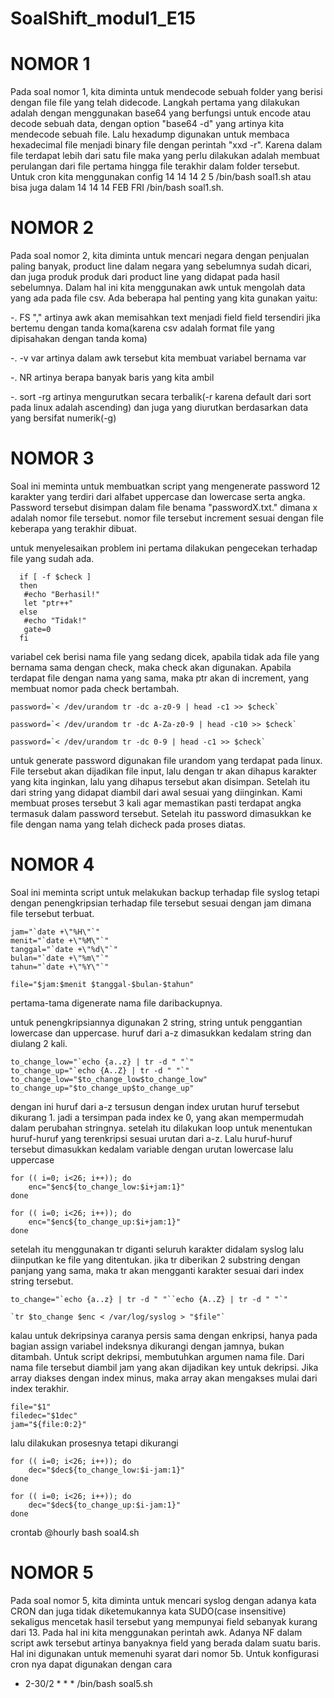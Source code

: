 # SoalShift_modul1_E15

# NOMOR 1
Pada soal nomor 1, kita diminta untuk mendecode sebuah folder yang berisi dengan file file yang telah didecode. Langkah pertama yang dilakukan adalah dengan menggunakan base64 yang berfungsi untuk encode atau decode sebuah data, dengan option "base64 -d" yang artinya kita mendecode sebuah file. Lalu hexadump digunakan untuk membaca hexadecimal file menjadi binary file dengan perintah "xxd -r". Karena dalam file terdapat lebih dari satu file maka yang perlu dilakukan adalah membuat perulangan dari file pertama hingga file terakhir dalam folder tersebut. Untuk cron kita menggunakan config 14 14 14 2 5 /bin/bash soal1.sh atau bisa juga dalam 14 14 14 FEB FRI /bin/bash soal1.sh.

# NOMOR 2
Pada soal nomor 2, kita diminta untuk mencari negara dengan penjualan paling banyak, product line dalam negara yang sebelumnya sudah dicari, dan juga produk produk dari product line yang didapat pada hasil sebelumnya. Dalam hal ini kita menggunakan awk untuk mengolah data yang ada pada file csv. Ada beberapa hal penting yang kita gunakan yaitu:

-. FS "," artinya awk akan memisahkan text menjadi field field tersendiri jika bertemu dengan tanda koma(karena csv adalah format file yang dipisahakan dengan tanda koma)

-. -v var artinya dalam awk tersebut kita membuat variabel bernama var

-. NR artinya berapa banyak baris yang kita ambil

-. sort -rg artinya mengurutkan secara terbalik(-r karena default dari sort pada linux adalah ascending) dan juga yang diurutkan berdasarkan data yang bersifat numerik(-g)

# NOMOR 3

Soal ini meminta untuk membuatkan script yang mengenerate password 12 karakter yang terdiri dari alfabet uppercase dan lowercase serta angka. Password tersebut disimpan dalam file benama "passwordX.txt." dimana x adalah nomor file tersebut. nomor file tersebut increment sesuai dengan file keberapa yang terakhir dibuat.

untuk menyelesaikan problem ini pertama dilakukan pengecekan terhadap file yang sudah ada.
    
```
  if [ -f $check ]
  then
   #echo "Berhasil!"
   let "ptr++"
  else
   #echo "Tidak!"
   gate=0
  fi
```
variabel cek berisi nama file yang sedang dicek, apabila tidak ada file yang bernama sama dengan check, maka check akan digunakan. Apabila terdapat file dengan nama yang sama, maka ptr akan di increment, yang membuat nomor pada check bertambah.

```
password=`< /dev/urandom tr -dc a-z0-9 | head -c1 >> $check`

password=`< /dev/urandom tr -dc A-Za-z0-9 | head -c10 >> $check`

password=`< /dev/urandom tr -dc 0-9 | head -c1 >> $check`
```
untuk generate password digunakan file urandom yang terdapat pada linux. File tersebut akan dijadikan file input, lalu dengan tr akan dihapus karakter yang kita inginkan, lalu yang dihapus tersebut akan disimpan. Setelah itu dari string yang didapat diambil dari awal sesuai yang diinginkan. Kami membuat proses tersebut 3 kali agar memastikan pasti terdapat angka termasuk dalam password tersebut. Setelah itu password dimasukkan ke file dengan nama yang telah dicheck pada proses diatas.



# NOMOR 4

Soal ini meminta script untuk melakukan backup terhadap file syslog tetapi dengan penengkripsian terhadap file tersebut sesuai dengan jam dimana file tersebut terbuat.

```
jam="`date +\"%H\"`"
menit="`date +\"%M\"`"
tanggal="`date +\"%d\"`"
bulan="`date +\"%m\"`"
tahun="`date +\"%Y\"`"

file="$jam:$menit $tanggal-$bulan-$tahun"
```
pertama-tama digenerate nama file daribackupnya.

untuk penengkripsiannya digunakan 2 string, string untuk penggantian lowercase dan uppercase. huruf dari a-z dimasukkan kedalam string dan diulang 2 kali.

```
to_change_low="`echo {a..z} | tr -d " "`"
to_change_up="`echo {A..Z} | tr -d " "`"
to_change_low="$to_change_low$to_change_low"
to_change_up="$to_change_up$to_change_up"
```
dengan ini huruf dari a-z tersusun dengan index urutan huruf tersebut dikurang 1. jadi a tersimpan pada index ke 0, yang akan mempermudah dalam perubahan stringnya. setelah itu dilakukan loop untuk menentukan huruf-huruf yang terenkripsi sesuai urutan dari a-z. Lalu huruf-huruf tersebut dimasukkan kedalam variable dengan urutan lowercase lalu uppercase
```
for (( i=0; i<26; i++)); do
    enc="$enc${to_change_low:$i+jam:1}"
done

for (( i=0; i<26; i++)); do
    enc="$enc${to_change_up:$i+jam:1}"
done
```
setelah itu menggunakan tr diganti seluruh karakter didalam syslog lalu diinputkan ke file yang ditentukan. jika tr diberikan 2 substring dengan panjang yang sama, maka tr akan mengganti karakter sesuai dari index string tersebut.
```
to_change="`echo {a..z} | tr -d " "``echo {A..Z} | tr -d " "`"

`tr $to_change $enc < /var/log/syslog > "$file"`
```

kalau untuk dekripsinya caranya persis sama dengan enkripsi, hanya pada bagian assign variabel indeksnya dikurangi dengan jamnya, bukan ditambah. Untuk script dekripsi, membutuhkan argumen nama file. Dari nama file tersebut diambil jam yang akan dijadikan key untuk dekripsi. Jika array diakses dengan index minus, maka array akan mengakses mulai dari index terakhir.
```
file="$1"
filedec="$1dec"
jam="${file:0:2}"
```
lalu dilakukan prosesnya tetapi dikurangi
```
for (( i=0; i<26; i++)); do
    dec="$dec${to_change_low:$i-jam:1}"
done

for (( i=0; i<26; i++)); do
    dec="$dec${to_change_up:$i-jam:1}"
done
```

crontab
@hourly bash soal4.sh

# NOMOR 5

Pada soal nomor 5, kita diminta untuk mencari syslog dengan adanya kata CRON dan juga tidak diketemukannya kata SUDO(case insensitive) sekaligus mencetak hasil tersebut yang mempunyai field sebanyak kurang dari 13. Pada hal ini kita menggunakan perintah awk. Adanya NF dalam script awk tersebut artinya banyaknya field yang berada dalam suatu baris. Hal ini digunakan untuk memenuhi syarat dari nomor 5b.
Untuk konfigurasi cron nya dapat digunakan dengan cara
* 2-30/2 * * * /bin/bash soal5.sh
